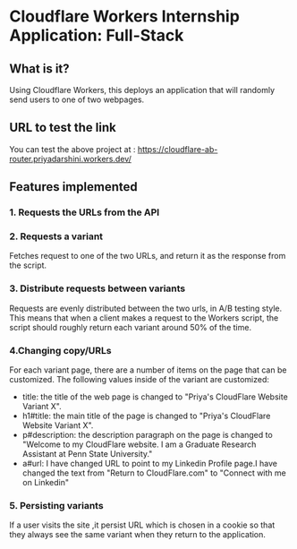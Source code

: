 # Cloudflare Workers Internship Application: Full-Stack


## What is it?

Using Cloudflare Workers, this deploys an application that will randomly send users to one of two webpages.

## URL to test the link

You can test the above project at : https://cloudflare-ab-router.priyadarshini.workers.dev/

## Features implemented

### 1. Requests the URLs from the API
### 2. Requests a variant

Fetches request to one of the two URLs, and return it as the response from the script.


### 3. Distribute requests between variants

Requests are evenly distributed between the two urls, in A/B testing style. This means that when a client makes a request to the Workers script, the script should roughly return each variant around 50% of the time.

### 4.Changing copy/URLs

For each variant page, there are a number of items on the page that can be customized. The following values inside of the variant are customized:

 - title: the title of the web page is changed to "Priya's CloudFlare Website Variant X".
 - h1#title: the main title of the page is changed to "Priya's CloudFlare Website Variant X".
 - p#description: the description paragraph on the page is changed to "Welcome to my CloudFlare website. I am a Graduate Research Assistant at Penn State University."
 - a#url: I have changed URL to point to my Linkedin Profile page.I have changed the text from "Return to CloudFlare.com" to "Connect with me on Linkedin"


### 5. Persisting variants

If a user visits the site ,it persist  URL which is chosen in a cookie so that they always see the same variant when they return to the application.

